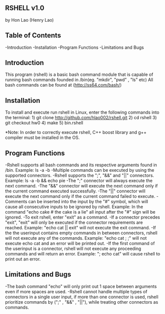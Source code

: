 RSHELL v1.0
---------------------------------------------------------------------------------------------------
by Hon Lao (Henry Lao)


Table of Contents
---------------------------------------------------------------------------------------------------
-Introduction
-Installation
-Program Functions
-Limitations and Bugs

Introduction
---------------------------------------------------------------------------------------------------
This program (rshell) is a basic bash command module that is capable of running bash commands founded in /bin(eg. "mkdir", "pwd" , "ls" etc)
All bash commands can be found at (http://ss64.com/bash/)

Installation
--------------------------------------------------------------------------------------------------
To install and execute run rshell in Linux, enter the following commands into the terminal:
        1) git clone http://github.com/hlao002/rshell.git
        2) cd rshell
        3) git checkout hw0
        4) make
        5) bin.rshell

*Note: In order to correctly execute rshell, C++ boost library and g++ compiler must be installed in the OS.

Program Functions
---------------------------------------------------------------------------------------------------
-Rshell supports all bash commands and its respective arguments found in /bin.
        Example: ls -a -b
-Multiple commands can be executed by using the supported connectors.
-Rshell supports the ";", "&&" and "||" connectors.
        Example: ls -a -b && echo pie
-The ";" connector will always execute the next command.
-The "&&" connector will execute the next command only if the current command executed successfully.
-The "||" connector will execute the next command only if the current command failed to execute.
-Comments can be inserted into the input by the "#" symbol, which will cause all consecutive inputs to be ignored by rshell.
        Example: In the command "echo cake # the cake is a lie" all input after the "#" sign will be ignored.
-To exit rshell, enter "exit" as a command.
-If a connector precedes "exit", "exit" will only be executed if the connector requirements are reached.
        Example: "echo cat || exit" will not execute the exit command.
-If the the userinput contains empty commands in between connectors, rshell will not execute any of the commands.
        Example: "echo cat ; ;" will not execute echo cat and an error will be printed out.
-If the first command of the userinput is a connector, rshell will not execute any proceeding commands and will return an error.
        Example: "; echo cat" will cause rshell to print out an error.

Limitations and Bugs
----------------------------------------------------------------------------------------------------
-The bash command "echo" will only print out 1 space between arguments even if more spaces are used.
-Rshell cannot handle multiple types of connectors in a single user input, if more than one connector is used, rshell prioritize commands by (";" , "&&" , "||"), while treating other connectors as commands.

